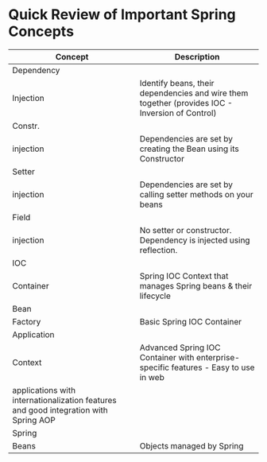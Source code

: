 # Quick Review of Important Spring Concepts

| Concept | Description |
| --- | --- |
| Dependency
Injection | Identify beans, their dependencies and wire them together (provides IOC - Inversion of Control) |
| Constr.
injection | Dependencies are set by creating the Bean using its Constructor |
| Setter
injection | Dependencies are set by calling setter methods on your beans |
| Field
injection | No setter or constructor. Dependency is injected using reflection. |
| IOC
Container | Spring IOC Context that manages Spring beans & their lifecycle |
| Bean
Factory | Basic Spring IOC Container |
| Application
Context | Advanced Spring IOC Container with enterprise-specific features - Easy to use in web
applications with internationalization features and good integration with Spring AOP |
| Spring
Beans | Objects managed by Spring |